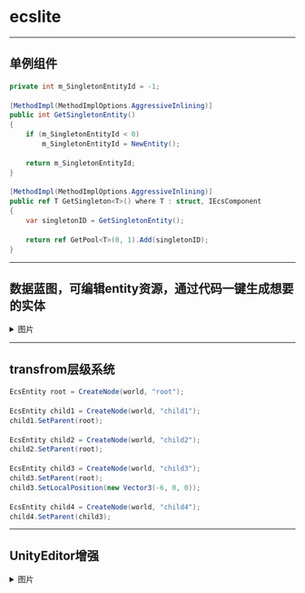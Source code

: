 # ecslite


-----------------
## 单例组件

```csharp
private int m_SingletonEntityId = -1;

[MethodImpl(MethodImplOptions.AggressiveInlining)]
public int GetSingletonEntity()
{
    if (m_SingletonEntityId < 0)
        m_SingletonEntityId = NewEntity();

    return m_SingletonEntityId;
}

[MethodImpl(MethodImplOptions.AggressiveInlining)]
public ref T GetSingleton<T>() where T : struct, IEcsComponent
{
    var singletonID = GetSingletonEntity();

    return ref GetPool<T>(0, 1).Add(singletonID);
}
```

-----------------
## 数据蓝图，可编辑entity资源，通过代码一键生成想要的实体

<details><summary>图片</summary>
<img src="https://github.com/Sarofc/ecslite/blob/main/doc/pic2.jpg" width=50%>
</details>

-----------------
## transfrom层级系统

```csharp
EcsEntity root = CreateNode(world, "root");

EcsEntity child1 = CreateNode(world, "child1");
child1.SetParent(root);

EcsEntity child2 = CreateNode(world, "child2");
child2.SetParent(root);

EcsEntity child3 = CreateNode(world, "child3");
child3.SetParent(root);
child3.SetLocalPosition(new Vector3(-6, 0, 0));

EcsEntity child4 = CreateNode(world, "child4");
child4.SetParent(child3);
```

-----------------
## UnityEditor增强

<details><summary>图片</summary>
<img src="https://github.com/Sarofc/ecslite/blob/main/doc/pic0.jpg" width=50%>
<img src="https://github.com/Sarofc/ecslite/blob/main/doc/pic1.jpg" width=40%>
</details>